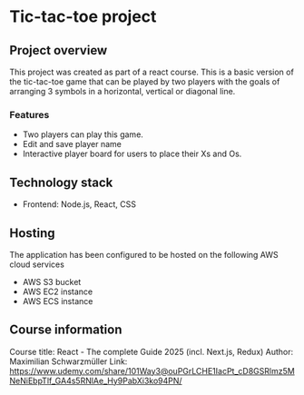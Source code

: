 # Tic-tac-toe project

## Project overview
This project was created as part of a react course. This is a basic version of the tic-tac-toe game that can be played by two players with the goals of arranging 3 symbols in a horizontal, vertical or diagonal line.

### Features
- Two players can play this game.
- Edit and save player name
- Interactive player board for users to place their Xs and Os.

## Technology stack
- Frontend: Node.js, React, CSS

## Hosting
The application has been configured to be hosted on the following AWS cloud services
- AWS S3 bucket
- AWS EC2 instance
- AWS ECS instance

## Course information
Course title: React - The complete Guide 2025 (incl. Next.js, Redux)
Author: Maximilian Schwarzmüller
Link: https://www.udemy.com/share/101Way3@ouPGrLCHE1IacPt_cD8GSRlmz5MNeNiEbpTlf_GA4s5RNlAe_Hy9PabXi3ko94PN/
